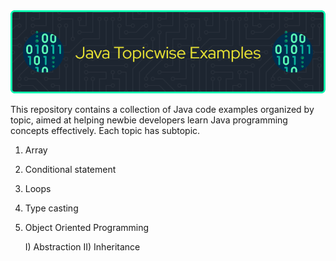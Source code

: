 <!--# Java-Topicwise-Examples-->
<img src="github-header-image (1).png">


This repository contains a collection of Java code examples organized by topic, aimed at helping newbie developers learn Java programming concepts effectively.
Each topic has subtopic.

1) Array 
2) Conditional statement
3) Loops
4) Type casting 
5) Object Oriented Programming 

   I) Abstraction
  II) Inheritance
